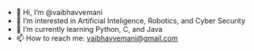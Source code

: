 - 👋 Hi, I’m @vaibhavvemani
- 👀 I’m interested in Artificial Inteligence, Robotics, and Cyber Security
- 🌱 I’m currently learning Python, C, and Java
- 📫 How to reach me: vaibhavvemani@gmail.com

<!---
vaibhavvemani/vaibhavvemani is a ✨ special ✨ repository because its `README.md` (this file) appears on your GitHub profile.
You can click the Preview link to take a look at your changes.
--->
